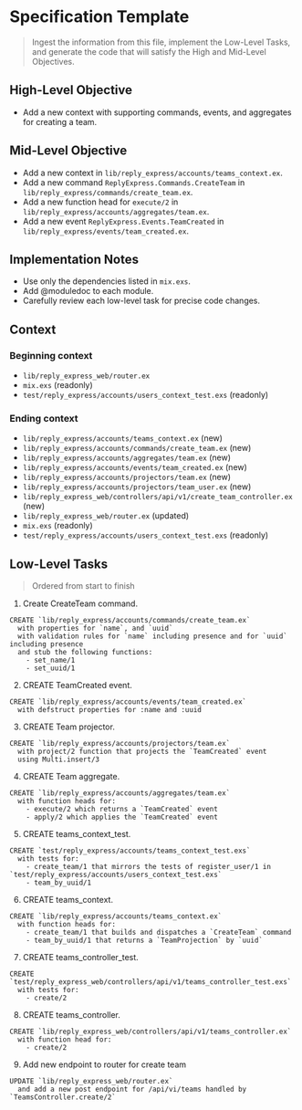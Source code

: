 # Specification Template
> Ingest the information from this file, implement the Low-Level Tasks, and generate the code that will satisfy the High and Mid-Level Objectives.

## High-Level Objective

- Add a new context with supporting commands, events, and aggregates for creating a team.

## Mid-Level Objective

- Add a new context in `lib/reply_express/accounts/teams_context.ex`.
- Add a new command `ReplyExpress.Commands.CreateTeam` in `lib/reply_express/commands/create_team.ex`.
- Add a new function head for `execute/2` in `lib/reply_express/accounts/aggregates/team.ex`.
- Add a new event `ReplyExpress.Events.TeamCreated` in `lib/reply_express/events/team_created.ex`.

## Implementation Notes
- Use only the dependencies listed in `mix.exs`.
- Add @moduledoc to each module.
- Carefully review each low-level task for precise code changes.

## Context

### Beginning context
- `lib/reply_express_web/router.ex`
- `mix.exs` (readonly)
- `test/reply_express/accounts/users_context_test.exs` (readonly)

### Ending context
- `lib/reply_express/accounts/teams_context.ex` (new)
- `lib/reply_express/accounts/commands/create_team.ex` (new)
- `lib/reply_express/accounts/aggregates/team.ex` (new)
- `lib/reply_express/accounts/events/team_created.ex` (new)
- `lib/reply_express/accounts/projectors/team.ex` (new)
- `lib/reply_express/accounts/projectors/team_user.ex` (new)
- `lib/reply_express_web/controllers/api/v1/create_team_controller.ex` (new)
- `lib/reply_express_web/router.ex` (updated)
- `mix.exs` (readonly)
- `test/reply_express/accounts/users_context_test.exs` (readonly)

## Low-Level Tasks
> Ordered from start to finish

1. Create CreateTeam command.
```aider
CREATE `lib/reply_express/accounts/commands/create_team.ex`
  with properties for `name`, and `uuid`
  with validation rules for `name` including presence and for `uuid` including presence
  and stub the following functions:
    - set_name/1
    - set_uuid/1
```

2. CREATE TeamCreated event.
```aider
CREATE `lib/reply_express/accounts/events/team_created.ex`
  with defstruct properties for :name and :uuid
```

3. CREATE Team projector.
```aider
CREATE `lib/reply_express/accounts/projectors/team.ex`
  with project/2 function that projects the `TeamCreated` event
  using Multi.insert/3
```

4. CREATE Team aggregate.
```aider
CREATE `lib/reply_express/accounts/aggregates/team.ex`
  with function heads for:
    - execute/2 which returns a `TeamCreated` event
    - apply/2 which applies the `TeamCreated` event
```

5. CREATE teams_context_test.
```aider
CREATE `test/reply_express/accounts/teams_context_test.exs`
  with tests for:
    - create_team/1 that mirrors the tests of register_user/1 in `test/reply_express/accounts/users_context_test.exs`
    - team_by_uuid/1
```

6. CREATE teams_context.
```aider
CREATE `lib/reply_express/accounts/teams_context.ex`
  with function heads for:
    - create_team/1 that builds and dispatches a `CreateTeam` command
    - team_by_uuid/1 that returns a `TeamProjection` by `uuid`
```

7. CREATE teams_controller_test.
```aider
CREATE `test/reply_express_web/controllers/api/v1/teams_controller_test.exs`
  with tests for:
    - create/2
```

8. CREATE teams_controller.
```aider
CREATE `lib/reply_express_web/controllers/api/v1/teams_controller.ex`
  with function head for:
    - create/2
```

9. Add new endpoint to router for create team
```aider
UPDATE `lib/reply_express_web/router.ex`
  and add a new post endpoint for /api/vi/teams handled by `TeamsController.create/2`
```
